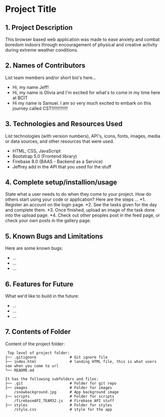 # Project Title

## 1. Project Description 
This browser based web application was made to ease anxiety and combat boredom indoors through encouragement of physical and creative activity during extreme weather conditions.

## 2. Names of Contributors
List team members and/or short bio's here... 
* Hi, my name Jeff!
* Hi, my name is Olivia and I'm excited for what's to come in my time here at BCIT
* Hi my name is Samuel. I am so very much excited to embark on this journey called CST!!!!!!!!!!!!!
	
## 3. Technologies and Resources Used
List technologies (with version numbers), API's, icons, fonts, images, media or data sources, and other resources that were used.
* HTML, CSS, JavaScript
* Bootstrap 5.0 (Frontend library)
* Firebase 8.0 (BAAS - Backend as a Service)
* Jeffrey add in the API that you used for the stuff


## 4. Complete setup/installion/usage
State what a user needs to do when they come to your project.  How do others start using your code or application?
Here are the steps ...
*1. Register an account on the login page. 
*2. See the tasks given for the day and complete them.
*3. Once finished, upload an image of the task done into the upload page.
*4. Check out other peoples post in the feed page, or check your own posts in the gallery page.

## 5. Known Bugs and Limitations
Here are some known bugs:
* ...
* ...
* ...

## 6. Features for Future
What we'd like to build in the future:
* ...
* ...
* ...
	
## 7. Contents of Folder
Content of the project folder:

```
 Top level of project folder: 
├── .gitignore               # Git ignore file
├── index.html               # landing HTML file, this is what users see when you come to url
└── README.md

It has the following subfolders and files:
├── .git                     # Folder for git repo
├── images                   # Folder for images
    /snowbackground.jpg      # App background image
├── scripts                  # Folder for scripts
    /firebaseAPI_TEAM32.js   # Firebase API stuff 
├── styles                   # Folder for styles
    /style.css               # style for the app



```


